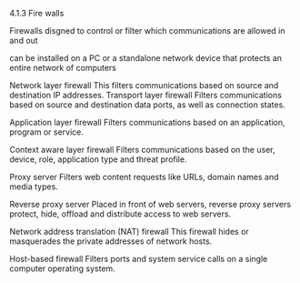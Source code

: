 4.1.3 Fire walls 

Firewalls disgned to control or filter which communications are allowed in and out 

can be installed on a PC or a standalone network device that protects an entire network of computers 


Network layer firewall
This filters communications based on source and destination IP addresses.
Transport layer firewall
Filters communications based on source and destination data ports, as well as connection states.

Application layer firewall
Filters communications based on an application, program or service.

Context aware layer firewall
Filters communications based on the user, device, role, application type and threat profile.

Proxy server
Filters web content requests like URLs, domain names and media types.

Reverse proxy server
Placed in front of web servers, reverse proxy servers protect, hide, offload and distribute access to web servers.

Network address translation (NAT) firewall
This firewall hides or masquerades the private addresses of network hosts.

Host-based firewall
Filters ports and system service calls on a single computer operating system.
